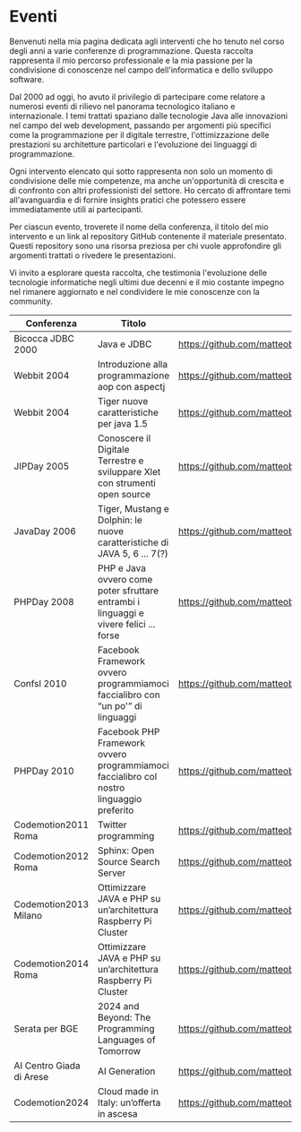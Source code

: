 # Eventi

Benvenuti nella mia pagina dedicata agli interventi che ho tenuto nel corso degli anni a varie conferenze di programmazione. Questa raccolta rappresenta il mio percorso professionale e la mia passione per la condivisione di conoscenze nel campo dell'informatica e dello sviluppo software.

Dal 2000 ad oggi, ho avuto il privilegio di partecipare come relatore a numerosi eventi di rilievo nel panorama tecnologico italiano e internazionale. I temi trattati spaziano dalle tecnologie Java alle innovazioni nel campo del web development, passando per argomenti più specifici come la programmazione per il digitale terrestre, l'ottimizzazione delle prestazioni su architetture particolari e l'evoluzione dei linguaggi di programmazione.

Ogni intervento elencato qui sotto rappresenta non solo un momento di condivisione delle mie competenze, ma anche un'opportunità di crescita e di confronto con altri professionisti del settore. Ho cercato di affrontare temi all'avanguardia e di fornire insights pratici che potessero essere immediatamente utili ai partecipanti.

Per ciascun evento, troverete il nome della conferenza, il titolo del mio intervento e un link al repository GitHub contenente il materiale presentato. Questi repository sono una risorsa preziosa per chi vuole approfondire gli argomenti trattati o rivedere le presentazioni.

Vi invito a esplorare questa raccolta, che testimonia l'evoluzione delle tecnologie informatiche negli ultimi due decenni e il mio costante impegno nel rimanere aggiornato e nel condividere le mie conoscenze con la community.

| Conferenza | Titolo | Repository |
|-----------------|-------------|-------------|
| Bicocca JDBC 2000 | Java e JDBC | https://github.com/matteobaccan/BicoccaJDBC2000 |
| Webbit 2004 | Introduzione alla programmazione aop con aspectj | https://github.com/matteobaccan/Webbit04 |
| Webbit 2004 | Tiger nuove caratteristiche per java 1.5 | https://github.com/matteobaccan/Webbit04 |
| JIPDay 2005 | Conoscere il Digitale Terrestre e sviluppare Xlet con strumenti open source | https://github.com/matteobaccan/JIPDay2005 |
| JavaDay 2006 | Tiger, Mustang e Dolphin: le nuove caratteristiche di JAVA 5, 6 ... 7(?) | https://github.com/matteobaccan/Javaday2006 |
| PHPDay 2008 | PHP e Java ovvero come poter sfruttare entrambi i linguaggi e vivere felici ... forse | https://github.com/matteobaccan/PHPDay2008 |
| Confsl 2010 | Facebook Framework ovvero programmiamoci faccialibro con “un po'” di linguaggi | https://github.com/matteobaccan/Confsl2010 |
| PHPDay 2010 | Facebook PHP Framework ovvero programmiamoci faccialibro col nostro linguaggio preferito | https://github.com/matteobaccan/PHPDay2010 |
| Codemotion2011 Roma | Twitter programming | https://github.com/matteobaccan/Codemotion2011 |
| Codemotion2012 Roma | Sphinx: Open Source Search Server  | https://github.com/matteobaccan/Codemotion2012 |
| Codemotion2013 Milano | Ottimizzare JAVA e PHP su un’architettura Raspberry Pi Cluster  | https://github.com/matteobaccan/Codemotion2013 |
| Codemotion2014 Roma | Ottimizzare JAVA e PHP su un’architettura Raspberry Pi Cluster  | https://github.com/matteobaccan/Codemotion2014 |
| Serata per BGE | 2024 and Beyond: The Programming Languages of Tomorrow | https://github.com/matteobaccan/ProgrammingLanguagesOfTomorrow |
| AI Centro Giada di Arese | AI Generation | https://github.com/matteobaccan/AIGeneration |
| Codemotion2024 | Cloud made in Italy: un’offerta in ascesa | https://github.com/matteobaccan/Codemotion2024 |

